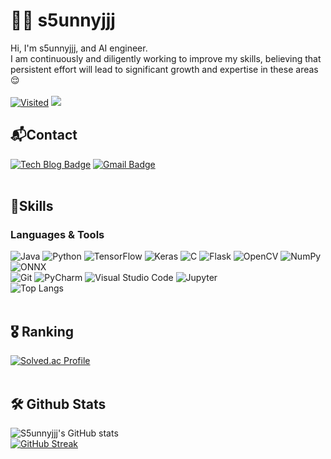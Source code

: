 # 😶‍🌫️ s5unnyjjj
Hi, I'm s5unnyjjj, and AI engineer. <br>
I am continuously and diligently working to improve my skills, believing that persistent effort will lead to significant growth and expertise in these areas😌
<br><br>
[![Visited](https://hits.seeyoufarm.com/api/count/incr/badge.svg?url=https%3A%2F%2Fgithub.com%2Fs5unnyjjj&count_bg=%2379C83D&title_bg=%23555555&icon=&icon_color=%23E7E7E7&title=Visited&edge_flat=false)](https://hits.seeyoufarm.com)
![](https://komarev.com/ghpvc/?username=your-github-username&color=blueviolet)<br>

## 📬Contact
[![Tech Blog Badge](http://img.shields.io/badge/-Tech%20blog-black?style=flat-square&logo=github&link=https://s5unnyjjj.tistory.com/)](https://s5unnyjjj.tistory.com/)
[![Gmail Badge](https://img.shields.io/badge/Gmail-d14836?style=flat-square&logo=Gmail&logoColor=white&link=mailto:s5unnyjjj@gmail.com)](mailto:s5unnyjjj@gmail.com)<br><br>

<!--
**s5unnyjjj/s5unnyjjj** is a ✨ _special_ ✨ repository because its `README.md` (this file) appears on your GitHub profile.

Here are some ideas to get you started: :mailbox_with_mail

- 🔭 I’m currently working on ...
- 🌱 I’m currently learning ...
- 👯 I’m looking to collaborate on ...
- 🤔 I’m looking for help with ...
- 💬 Ask me about ...
- 📫 How to reach me: ...
- 😄 Pronouns: ...
- ⚡ Fun fact: ...
-->

## 💪Skills
### Languages & Tools
![Java](https://img.shields.io/badge/Java-007396.svg?&style=flat-square&logo=Java&logoColor=white)
![Python](https://img.shields.io/badge/Python-3776AB.svg?&style=flat-square&logo=Python&logoColor=white)
![TensorFlow](https://img.shields.io/badge/TensorFlow-FF6F00.svg?&style=flat-square&logo=TensorFlow&logoColor=white)
![Keras](https://img.shields.io/badge/Keras-D00000.svg?&style=flat-square&logo=Keras&logoColor=white)
![C](https://img.shields.io/badge/C-A8B9CC.svg?&style=flat-square&logo=C&logoColor=white)
![Flask](https://img.shields.io/badge/Flask-000000.svg?&style=flat-square&logo=Flask&logoColor=white)
![OpenCV](https://img.shields.io/badge/OpenCV-5C3EE8.svg?&style=flat-square&logo=OpenCV&logoColor=white)
![NumPy](https://img.shields.io/badge/NumPy-013243.svg?&style=flat-square&logo=NumPy&logoColor=white)
![ONNX](https://img.shields.io/badge/ONNX-005CED.svg?&style=flat-square&logo=ONNX&logoColor=white)
<br>
![Git](https://img.shields.io/badge/Git-F05032.svg?&style=flat-square&logo=Git&logoColor=white)
![PyCharm](https://img.shields.io/badge/PyCharm-000000?&style=flat-square&logo=PyCharm&logoColor=white)
![Visual Studio Code](https://img.shields.io/badge/Visual%20Studio%20Code-007ACC.svg?&style=flat-square&logo=Visual%20Studio%20Code&logoColor=white)
![Jupyter](https://img.shields.io/badge/Jupyter-F37626.svg?&style=flat-square&logo=Jupyter&logoColor=white)
<br>
![Top Langs](https://github-readme-stats.vercel.app/api/top-langs/?username=s5unnyjjj&layout=compact&theme=dark)<br><br>

## 🎖️ Ranking
[![Solved.ac Profile](http://mazassumnida.wtf/api/v2/generate_badge?boj=s5unnyjjj)](https://solved.ac/s5unnyjjj/)<br><br>

## 🛠️ Github Stats
![S5unnyjjj's GitHub stats](https://github-readme-stats.vercel.app/api?username=s5unnyjjj&show_icons=true&theme=radical)<br>
[![GitHub Streak](https://streak-stats.demolab.com/?user=s5unnyjjj&theme=dark)](https://git.io/streak-stats)<br>
